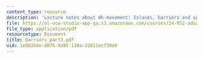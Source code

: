 ```yaml
---
content_type: resource
description: 'Lecture notes about Wh-movement: Islands, barriers and successive-cyclicity.'
file: https://ol-ocw-studio-app-qa.s3.amazonaws.com/courses/24-952-advanced-syntax-spring-2007/1e0b264ed8769a95110a22611ecf58a9_barriers_part3.pdf
file_type: application/pdf
resourcetype: Document
title: barriers_part3.pdf
uid: 1e0b264e-d876-9a95-110a-22611ecf58a9
---
```


